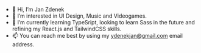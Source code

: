 - 👋 Hi, I’m Jan Zdenek
- 👀 I’m interested in UI Design, Music and Videogames.
- 🌱 I’m currently learning TypeSript, looking to learn Sass in the future and refining my React.js and TailwindCSS skills.
- 📫 You can reach me best by using my ydenekjan@gmail.com email address.

<!---
ydenekjan/ydenekjan is a ✨ special ✨ repository because its `README.md` (this file) appears on your GitHub profile.
You can click the Preview link to take a look at your changes.
--->
